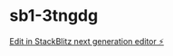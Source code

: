 # sb1-3tngdg

[Edit in StackBlitz next generation editor ⚡️](https://stackblitz.com/~/github.com/SHAKTH1/sb1-3tngdg)